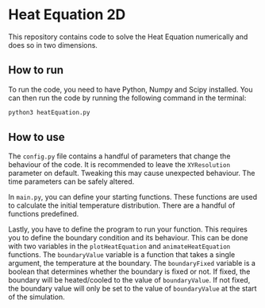 # Heat Equation 2D

This repository contains code to solve the Heat Equation numerically and does so in two dimensions.

## How to run

To run the code, you need to have Python, Numpy and Scipy installed. You can then run the code by running the following command in the terminal:

```bash
python3 heatEquation.py
```

## How to use

The `config.py` file contains a handful of parameters that change the behaviour of the code. It is recommended to leave the `XYResolution` parameter on default. Tweaking this may cause unexpected behaviour. The time parameters can be safely altered.

In `main.py`, you can define your starting functions. These functions are used to calculate the initial temperature distribution. There are a handful of functions predefined.

Lastly, you have to define the program to run your function. This requires you to define the boundary condition and its behaviour. This can be done with two variables in the `plotHeatEquation` and `animateHeatEquation` functions. The `boundaryValue` variable is a function that takes a single argument, the temperature at the boundary. The `boundaryFixed` variable is a boolean that determines whether the boundary is fixed or not. If fixed, the boundary will be heated/cooled to the value of `boundaryValue`. If not fixed, the boundary value will only be set to the value of `boundaryValue` at the start of the simulation.
